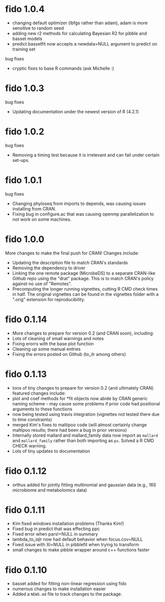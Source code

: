 # fido 1.0.4

* changing default optimizer (lbfgs rather than adam), adam is more sensitive to random seed
* adding new r2 methods for calculating Bayesian R2 for pibble and basset models
* predict.bassetfit now accepts a newdata=NULL argument to predict on training set

bug fixes

* cryptic fixes to base R commands (ask Michelle :)


# fido 1.0.3

bug fixes

* Updating documentation under the newest version of R (4.2.1)

# fido 1.0.2

bug fixes

* Removing a timing test because it is irrelevant and can fail under certain set-ups.

# fido 1.0.1

bug fixes 

* Changing phyloseq from imports to depends, was causing issues installing from CRAN. 
* Fixing bug in configure.ac that was causing openmp parallelization to not work on some machines. 

# fido 1.0.0

More changes to make the final push for CRAN! Changes include:

* Updating the description file to match CRAN's standards
* Removing the dependency to driver
* Linking the one remote package (MicrobeDS) to a separate CRAN-like Github repo using the "drat" package. This is to match CRAN's policy against no use of "Remotes".
* Precomputing the longer running vignettes, cutting R CMD check times in half. The original vignettes can be found in the vignettes folder with a ".orig" extension for reproducibility.

# fido 0.1.14

* More changes to prepare for version 0.2 (and CRAN soon), including:
* Lots of cleaning of small warnings and notes
* Fixing erorrs with the base plot function
* Cleaning up some manual entries
* Fixing the errors posted on Github (to_ilr among others)

# fido 0.1.13

* tons of tiny changes to prepare for version 0.2 (and ultimately CRAN) featured changes include:
* plot and coef methods for *fit objects now abide by CRAN generic naming scheme - may cause
  some problems if prior code had positional arguments to these functions
* now being tested using travis integration (vignettes not tested there due to time constraints)
* merged Kim's fixes to maltipoo code (will almost certainly change maltipoo results; there
  had been a bug in prior versions)
* Internally stored mallard and mallard_family data now import as `mallard` and `mallard_family` 
  rather than both importing as `ps`. Solved a R CMD CHECK warning. 
* Lots of tiny updates to documentation 

# fido 0.1.12

* orthus added for jointly fitting multinomial and gaussian data (e.g., 16S microbiome and metabolomics data)

# fido 0.1.11

* Kim fixed windows installation problems (Thanks Kim!)
* Fixed bug in predict that was effecting ppc
* Fixed error when pars!=NULL in summary
* lambda_to_iqlr now had default behavior when focus.cov=NULL
* Fixed issue with Xi=NULL in pibblefit when trying to transform
* small changes to make pibble wrapper around c++ functions faster

# fido 0.1.10

* basset added for fitting non-linear regression using fido
* numerous changes to make installation easier
* Added a `NEWS.md` file to track changes to the package.
